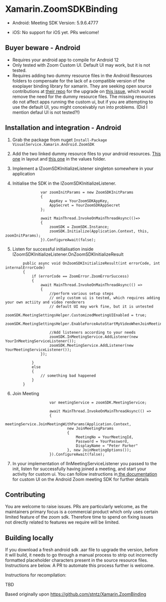 ﻿# Xamarin.ZoomSDKBinding
 
 * Android: Meeting SDK Version: 5.9.6.4777
 
 * iOS: No support for iOS yet. PRs welcome!
 
 ## Buyer beware - Android
 
 * Requires your android app to compile for Android 12
 * Only tested with Zoom Custom UI. Default UI may work, but it is not tested.
 * Requires adding two dummy resource files in the Android Resources folders to compensate for the lack of a compatible version of the exoplayer binding library for xamarin. They are seeking open source contributions at [their repo](https://github.com/Baseflow/ExoPlayerXamarin) for the upgrade on [this issue](https://github.com/Baseflow/ExoPlayerXamarin/issues/116#issuecomment-884687316), which would remove the need for the dummy resource files. The missing resources do not affect apps running the custom ui, but if you are attempting to use the default UI, you might conceivably run into problems. (Did I mention defaul UI is not tested?!)
 
## Installation and integration - Android
 
1. Grab the package from nuget ```Install-Package VisualService.Xamarin.Android.ZoomSDK```

2. Add the two linked dummy resource files to your android resources. [This one](TBC) in layout and [this one](TBC) in the values folder.

3. Implement a IZoomSDKInitializeListener singleton somewhere in your application

4. Initialise the SDK in the IZoomSDKInitializeListener.

```
                var zoomInitParams = new ZoomSDKInitParams
                {
                    AppKey = YourZoomSDKAppKey,
                    AppSecret = YourZoomSDKAppSecret
                };
                
                await MainThread.InvokeOnMainThreadAsync(()=>
                {
                    zoomSDK = ZoomSDK.Instance;
                    zoomSDK.Initialize(Application.Context, this, zoomInitParams);
                }).ConfigureAwait(false);
```

5. Listen for successful initialisation inside IZoomSDKInitializeListener.OnZoomSDKInitializeResult

```
        public async void OnZoomSDKInitializeResult(int errorCode, int internalErrorCode)
        {
            if (errorCode == ZoomError.ZoomErrorSuccess)
            {
                await MainThread.InvokeOnMainThreadAsync(() =>
                {
                    //perform various setup steps
                    // only custom ui is tested, which requires adding your own actiity and video renderers
                    // default UI may work fine, but it is untested
                    zoomSDK.MeetingSettingsHelper.CustomizedMeetingUIEnabled = true; 
                    zoomSDK.MeetingSettingsHelper.EnableForceAutoStartMyVideoWhenJoinMeeting(false);
                    
                    //Add listeners according to your needs
                    zoomSDK.InMeetingService.AddListener(new YourInMeetingServiceListener());
                    zoomSDK.MeetingService.AddListener(new YourMeetingServiceListener());
                });

            }
            else
            {
                // something bad happened
            }
        }
```

6. Join Meeting

```
                    var meetingService = zoomSDK.MeetingService;

                    await MainThread.InvokeOnMainThreadAsync(() =>
                    {
                        meetingService.JoinMeetingWithParams(Application.Context,
                            new JoinMeetingParams
                            {
                                MeetingNo = YourMeetingId,
                                Password = YourPassword,
                                DisplayName = "Peter Parker"
                            }, new JoinMeetingOptions());
                    }).ConfigureAwait(false);
 ```
 
 7. In your implementation of IInMeetingServiceListener you passed to the init, listen for successfully having joined a meeting, and start your activity for custom ui. You can follow instructions in[ the documentation](https://marketplace.zoom.us/docs/sdk/native-sdks/android/) for custom UI on the Android Zoom meeting SDK for further details

## Contributing

You are welcome to raise issues. PRs are particularly welcome, as the maintainers primary focus is a commercial product which only uses certain limited feature of the zoom sdk. Therefore time to spend on fixing issues not directly related to features we require will be limited.

## Building locally

If you download a fresh android sdk .aar file to upgrade the version, before it will build, it needs to go through a manual process to strip out incorrectly formatted placeholder characters present in the source resource files. Instructions are below. A PR to automate this process further is welcome.

Instructions for recompilation:


TBD




Based originally upon https://github.com/stntz/Xamarin.ZoomBinding
